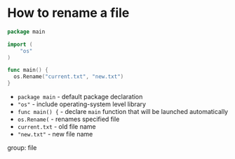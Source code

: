 # How to rename a file

```go
package main

import (
	"os"
)

func main() {
  os.Rename("current.txt", "new.txt")
}
```

- `package main` - default package declaration
- `"os"` - include operating-system level library
- `func main() {` - declare `main` function that will be launched automatically
- `os.Rename(` - renames specified file
- `current.txt` - old file name
- `"new.txt"` - new file name

group: file


